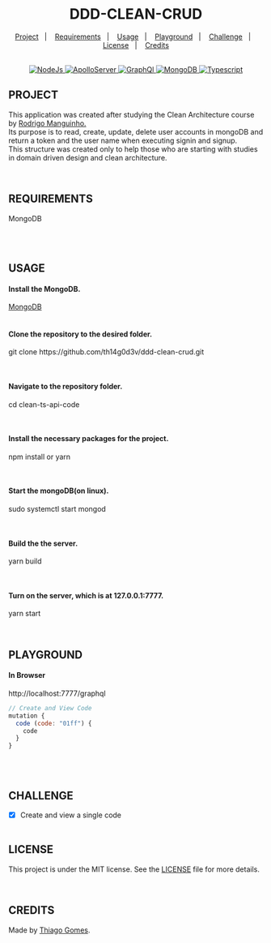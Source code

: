 <h1 align="center" color"red">DDD-CLEAN-CRUD</h1>

<p align="center">
  <a href="#-Project">Project</a>&nbsp;&nbsp;&nbsp;|&nbsp;&nbsp;&nbsp;
  <a href="#-Requirements">Requirements</a>&nbsp;&nbsp;&nbsp;|&nbsp;&nbsp;&nbsp;
  <a href="#-Usage">Usage</a>&nbsp;&nbsp;&nbsp;|&nbsp;&nbsp;&nbsp;
  <a href="#-Playground">Playground</a>&nbsp;&nbsp;&nbsp;|&nbsp;&nbsp;&nbsp;
  <a href="#-Challenge">Challenge</a>&nbsp;&nbsp;&nbsp;|&nbsp;&nbsp;&nbsp;
  <a href="#-License">License</a>&nbsp;&nbsp;&nbsp;|&nbsp;&nbsp;&nbsp;
  <a href="#-Credits">Credits</a>
</p><br/>

<div align="center">
  
  <a href="https://nodejs.org/en/" rel="nofollow">
    <img alt="NodeJs" src="https://img.shields.io/badge/Node-JS-red">
  </a>

  <a href="#" rel="nofollow">
    <img alt="ApolloServer" src="https://img.shields.io/badge/Apollo-SERVER-red">
  </a>
                                                                      
  <a href="#" rel="nofollow">
    <img alt="GraphQl" src="https://img.shields.io/badge/Graph-QL-red">
  </a>
                                                                      
  <a href="#" rel="nofollow">
    <img alt="MongoDB" src="https://img.shields.io/badge/Mongo-DB-red">
  </a>

  <a href="#" rel="nofollow">
    <img alt="Typescript" src="https://img.shields.io/badge/Typescript-TS-red">
  </a>
                                                                     
</div>

<h2><a id="user-content--project" class="anchor" aria-hidden="true" href="#-project"></a> PROJECT</h2>
<span> This application was created after studying the Clean Architecture course by <a href="https://rmanguinho.github.io/">Rodrigo Manguinho.</a> <span><br/>
<span> Its purpose is to read, create, update, delete user accounts in mongoDB and return a token and the user name when executing signin and signup. <span><br/>
<span> This structure was created only to help those who are starting with studies in domain driven design and clean architecture. </p><br/>

<h2><a id="user-content--requirements" class="anchor" aria-hidden="true" href="#-requirements"></a> REQUIREMENTS</h2>
<p> MongoDB </p><br/><br/>

<h2><a id="user-content--usage" class="anchor" aria-hidden="true" href="#-usage"></a> USAGE</h2>

<h4> Install the MongoDB. </h4>
<a href="https://docs.mongodb.com/manual/installation/">MongoDB</a><br/><br/>

<h4> Clone the repository to the desired folder. </h4>
<p> git clone https://github.com/th14g0d3v/ddd-clean-crud.git </p><br/>
<h4> Navigate to the repository folder. </h4>
<p> cd clean-ts-api-code </p><br/>

<h4> Install the necessary packages for the project. </h4>
<p> npm install or yarn </p><br/>

<h4> Start the mongoDB(on linux). </h4>
<p>  sudo systemctl start mongod </p><br/>

<h4> Build the the server. </h4>
<p>  yarn build </p><br/>

<h4> Turn on the server, which is at 127.0.0.1:7777. </h4>
<p> yarn start </p><br/>

<h2><a id="user-content--playground" class="anchor" aria-hidden="true" href="#-playground"></a> PLAYGROUND</h2>

<h4> In Browser </h4>
<p>http://localhost:7777/graphql</p>

```javascript
// Create and View Code
mutation {
  code (code: "01ff") {
    code
  }
}
```

<br/><br/>

<h2><a id="user-content--challenge" class="anchor" aria-hidden="true" href="#-challenge"></a> CHALLENGE</h2>

- [x] Create and view a single code
      <br/><br/>

<h2><a id="user-content-memo-licença" class="anchor" aria-hidden="true" href="#memo-licença"></a> LICENSE</h2>
<p>This project is under the MIT license. See the <a href="https://github.com/th14g0d3v/clean-ts-api-code/blob/master/LICENSE"> LICENSE</a> file for more details.</p><br/>

<h2><a id="user-content-memo-credits" class="anchor" aria-hidden="true" href="#memo-credits"></a> CREDITS</h2>
<p>Made by <a href="https://github.com/th14g0d3v" rel="nofollow"> Thiago Gomes</a>.</p>
